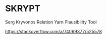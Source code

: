 # SKRYPT
Serg Kryvonos Relation Yarn Plausibility Tool



 https://stackoverflow.com/a/74069377/525578
